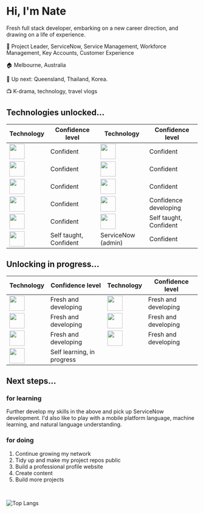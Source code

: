 <link rel="stylesheet" href="https://cdn.jsdelivr.net/gh/devicons/devicon@v2.15.1/devicon.min.css">

# Hi, I'm Nate 

Fresh full stack developer, embarking on a new career direction, and drawing on a life of experience.

:office: Project Leader, ServiceNow, Service Management, Workforce Management, Key Accounts, Customer Experience

:house: Melbourne, Australia

:flight_departure: Up next: Queensland, Thailand, Korea.

:tv: K-drama, technology, travel vlogs

## Technologies unlocked...

| Technology   | Confidence level  | Technology   | Confidence level  |
|---|---|---|---|
| <img height="40px" src="https://cdn.jsdelivr.net/gh/devicons/devicon/icons/python/python-plain-wordmark.svg" /> | Confident | <img height="40px" src="https://cdn.jsdelivr.net/gh/devicons/devicon/icons/postgresql/postgresql-plain-wordmark.svg" /> | Confident |
| <img height="40px" src="https://cdn.jsdelivr.net/gh/devicons/devicon/icons/flask/flask-original-wordmark.svg" /> | Confident | <img height="40px" src="https://cdn.jsdelivr.net/gh/devicons/devicon/icons/html5/html5-plain-wordmark.svg" /> | Confident |
| <img height="40px" src="https://cdn.jsdelivr.net/gh/devicons/devicon/icons/css3/css3-plain-wordmark.svg" /> | Confident | <img height="40px" src="https://cdn.jsdelivr.net/gh/devicons/devicon/icons/sass/sass-original.svg" /> | Confident |
| <img height="40px" src="https://cdn.jsdelivr.net/gh/devicons/devicon/icons/sqlalchemy/sqlalchemy-plain.svg" /> | Confident | <img height="40px" src="https://cdn.jsdelivr.net/gh/devicons/devicon/icons/figma/figma-plain.svg" /> | Confidence developing |
| <img height="40px" src="https://cdn.jsdelivr.net/gh/devicons/devicon/icons/github/github-original-wordmark.svg" /> | Confident | <img height="40px" src="https://cdn.jsdelivr.net/gh/devicons/devicon/icons/photoshop/photoshop-line.svg" /> | Self taught, Confident |
| <img height="40px" src="https://cdn.jsdelivr.net/gh/devicons/devicon/icons/illustrator/illustrator-line.svg" /> | Self taught, Confident | ServiceNow (admin) | Confident |

## Unlocking in progress...

| Technology   | Confidence level  | Technology   | Confidence level  |
|---|---|---|---|
|<img height="40px" src="https://cdn.jsdelivr.net/gh/devicons/devicon/icons/mongodb/mongodb-plain-wordmark.svg" /> | Fresh and developing |<img height="40px" src="https://cdn.jsdelivr.net/gh/devicons/devicon/icons/javascript/javascript-plain.svg" /> | Fresh and developing |
|<img height="40px" src="https://cdn.jsdelivr.net/gh/devicons/devicon/icons/npm/npm-original-wordmark.svg" /> | Fresh and developing |<img height="40px" src="https://cdn.jsdelivr.net/gh/devicons/devicon/icons/express/express-original.svg" /> | Fresh and developing |
|<img height="40px" src="https://cdn.jsdelivr.net/gh/devicons/devicon/icons/react/react-original-wordmark.svg" /> | Fresh and developing |<img height="40px" src="https://cdn.jsdelivr.net/gh/devicons/devicon/icons/nodejs/nodejs-original-wordmark.svg" /> | Fresh and developing |
|<img height="40px" src="https://cdn.jsdelivr.net/gh/devicons/devicon/icons/linux/linux-plain.svg" /> | Self learning, in progress | | |

## Next steps...

### for learning

Further develop my skills in the above and pick up ServiceNow development. I'd also like to play with a mobile platform language, machine learning, and natural language understanding.

### for doing

1. Continue growing my network
1. Tidy up and make my project repos public
1. Build a professional profile website
1. Create content
1. Build more projects

<br />

![Top Langs](https://github-readme-stats.vercel.app/api/top-langs/?username=nate-0hZ&layout=compact)



